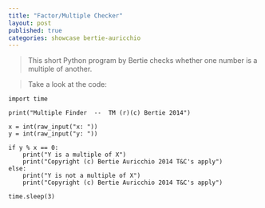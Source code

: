 ```yaml
---
title: "Factor/Multiple Checker"
layout: post
published: true
categories: showcase bertie-auricchio
---
```


> This short Python program by Bertie checks whether one number is a multiple of another.

> Take a look at the code:

    import time

    print("Multiple Finder  --  TM (r)(c) Bertie 2014")

    x = int(raw_input("x: "))
    y = int(raw_input("y: "))

    if y % x == 0:
        print("Y is a multiple of X")
        print("Copyright (c) Bertie Auricchio 2014 T&C's apply")
    else:
        print("Y is not a multiple of X")
        print("Copyright (c) Bertie Auricchio 2014 T&C's apply")

    time.sleep(3)
